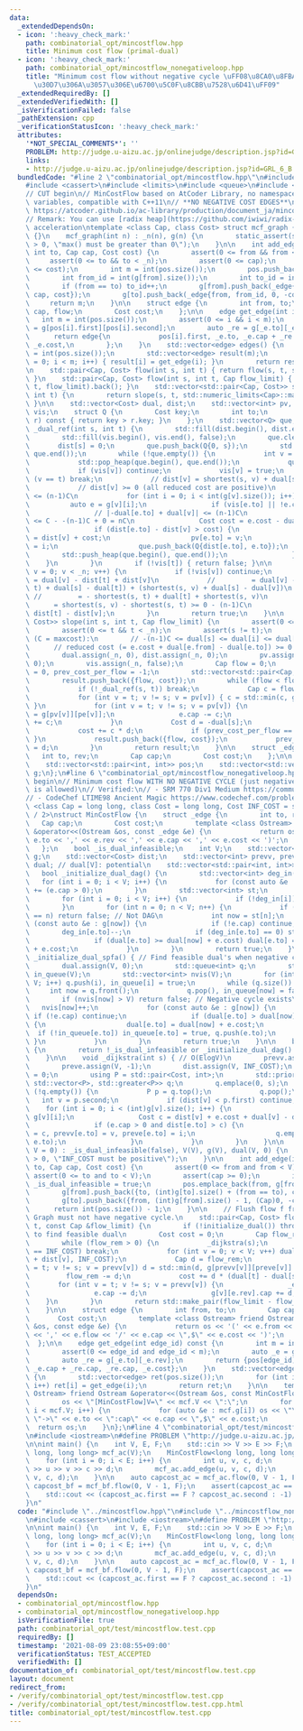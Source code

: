 ```yaml
---
data:
  _extendedDependsOn:
  - icon: ':heavy_check_mark:'
    path: combinatorial_opt/mincostflow.hpp
    title: Minimum cost flow (primal-dual)
  - icon: ':heavy_check_mark:'
    path: combinatorial_opt/mincostflow_nonegativeloop.hpp
    title: "Minimum cost flow without negative cycle \uFF08\u8CA0\u8FBA\u30EB\u30FC\
      \u30D7\u306A\u3057\u306E\u6700\u5C0F\u8CBB\u7528\u6D41\uFF09"
  _extendedRequiredBy: []
  _extendedVerifiedWith: []
  _isVerificationFailed: false
  _pathExtension: cpp
  _verificationStatusIcon: ':heavy_check_mark:'
  attributes:
    '*NOT_SPECIAL_COMMENTS*': ''
    PROBLEM: http://judge.u-aizu.ac.jp/onlinejudge/description.jsp?id=GRL_6_B
    links:
    - http://judge.u-aizu.ac.jp/onlinejudge/description.jsp?id=GRL_6_B
  bundledCode: "#line 2 \"combinatorial_opt/mincostflow.hpp\"\n#include <algorithm>\n\
    #include <cassert>\n#include <limits>\n#include <queue>\n#include <vector>\n\n\
    // CUT begin\n// MinCostFlow based on AtCoder Library, no namespace, no private\
    \ variables, compatible with C++11\n// **NO NEGATIVE COST EDGES**\n// Reference:\
    \ https://atcoder.github.io/ac-library/production/document_ja/mincostflow.html\n\
    // Remark: You can use [radix heap](https://github.com/iwiwi/radix-heap) for Dijkstra\
    \ acceleration\ntemplate <class Cap, class Cost> struct mcf_graph {\n    mcf_graph()\
    \ {}\n    mcf_graph(int n) : _n(n), g(n) {\n        static_assert(std::numeric_limits<Cap>::max()\
    \ > 0, \"max() must be greater than 0\");\n    }\n\n    int add_edge(int from,\
    \ int to, Cap cap, Cost cost) {\n        assert(0 <= from && from < _n);\n   \
    \     assert(0 <= to && to < _n);\n        assert(0 <= cap);\n        assert(0\
    \ <= cost);\n        int m = int(pos.size());\n        pos.push_back({from, int(g[from].size())});\n\
    \        int from_id = int(g[from].size());\n        int to_id = int(g[to].size());\n\
    \        if (from == to) to_id++;\n        g[from].push_back(_edge{to, to_id,\
    \ cap, cost});\n        g[to].push_back(_edge{from, from_id, 0, -cost});\n   \
    \     return m;\n    }\n\n    struct edge {\n        int from, to;\n        Cap\
    \ cap, flow;\n        Cost cost;\n    };\n\n    edge get_edge(int i) {\n     \
    \   int m = int(pos.size());\n        assert(0 <= i && i < m);\n        auto _e\
    \ = g[pos[i].first][pos[i].second];\n        auto _re = g[_e.to][_e.rev];\n  \
    \      return edge{\n            pos[i].first, _e.to, _e.cap + _re.cap, _re.cap,\
    \ _e.cost,\n        };\n    }\n    std::vector<edge> edges() {\n        int m\
    \ = int(pos.size());\n        std::vector<edge> result(m);\n        for (int i\
    \ = 0; i < m; i++) { result[i] = get_edge(i); }\n        return result;\n    }\n\
    \n    std::pair<Cap, Cost> flow(int s, int t) { return flow(s, t, std::numeric_limits<Cap>::max());\
    \ }\n    std::pair<Cap, Cost> flow(int s, int t, Cap flow_limit) { return slope(s,\
    \ t, flow_limit).back(); }\n    std::vector<std::pair<Cap, Cost>> slope(int s,\
    \ int t) {\n        return slope(s, t, std::numeric_limits<Cap>::max());\n   \
    \ }\n\n    std::vector<Cost> dual, dist;\n    std::vector<int> pv, pe;\n    std::vector<bool>\
    \ vis;\n    struct Q {\n        Cost key;\n        int to;\n        bool operator<(Q\
    \ r) const { return key > r.key; }\n    };\n    std::vector<Q> que;\n    bool\
    \ _dual_ref(int s, int t) {\n        std::fill(dist.begin(), dist.end(), std::numeric_limits<Cost>::max());\n\
    \        std::fill(vis.begin(), vis.end(), false);\n        que.clear();\n\n \
    \       dist[s] = 0;\n        que.push_back(Q{0, s});\n        std::push_heap(que.begin(),\
    \ que.end());\n        while (!que.empty()) {\n            int v = que.front().to;\n\
    \            std::pop_heap(que.begin(), que.end());\n            que.pop_back();\n\
    \            if (vis[v]) continue;\n            vis[v] = true;\n            if\
    \ (v == t) break;\n            // dist[v] = shortest(s, v) + dual[s] - dual[v]\n\
    \            // dist[v] >= 0 (all reduced cost are positive)\n            // dist[v]\
    \ <= (n-1)C\n            for (int i = 0; i < int(g[v].size()); i++) {\n      \
    \          auto e = g[v][i];\n                if (vis[e.to] || !e.cap) continue;\n\
    \                // |-dual[e.to] + dual[v]| <= (n-1)C\n                // cost\
    \ <= C - -(n-1)C + 0 = nC\n                Cost cost = e.cost - dual[e.to] + dual[v];\n\
    \                if (dist[e.to] - dist[v] > cost) {\n                    dist[e.to]\
    \ = dist[v] + cost;\n                    pv[e.to] = v;\n                    pe[e.to]\
    \ = i;\n                    que.push_back(Q{dist[e.to], e.to});\n            \
    \        std::push_heap(que.begin(), que.end());\n                }\n        \
    \    }\n        }\n        if (!vis[t]) { return false; }\n\n        for (int\
    \ v = 0; v < _n; v++) {\n            if (!vis[v]) continue;\n            // dual[v]\
    \ = dual[v] - dist[t] + dist[v]\n            //         = dual[v] - (shortest(s,\
    \ t) + dual[s] - dual[t]) + (shortest(s, v) + dual[s] - dual[v])\n           \
    \ //         = - shortest(s, t) + dual[t] + shortest(s, v)\n            //   \
    \      = shortest(s, v) - shortest(s, t) >= 0 - (n-1)C\n            dual[v] -=\
    \ dist[t] - dist[v];\n        }\n        return true;\n    }\n\n    std::vector<std::pair<Cap,\
    \ Cost>> slope(int s, int t, Cap flow_limit) {\n        assert(0 <= s && s < _n);\n\
    \        assert(0 <= t && t < _n);\n        assert(s != t);\n        // variants\
    \ (C = maxcost):\n        // -(n-1)C <= dual[s] <= dual[i] <= dual[t] = 0\n  \
    \      // reduced cost (= e.cost + dual[e.from] - dual[e.to]) >= 0 for all edge\n\
    \        dual.assign(_n, 0), dist.assign(_n, 0);\n        pv.assign(_n, 0), pe.assign(_n,\
    \ 0);\n        vis.assign(_n, false);\n        Cap flow = 0;\n        Cost cost\
    \ = 0, prev_cost_per_flow = -1;\n        std::vector<std::pair<Cap, Cost>> result;\n\
    \        result.push_back({flow, cost});\n        while (flow < flow_limit) {\n\
    \            if (!_dual_ref(s, t)) break;\n            Cap c = flow_limit - flow;\n\
    \            for (int v = t; v != s; v = pv[v]) { c = std::min(c, g[pv[v]][pe[v]].cap);\
    \ }\n            for (int v = t; v != s; v = pv[v]) {\n                auto& e\
    \ = g[pv[v]][pe[v]];\n                e.cap -= c;\n                g[v][e.rev].cap\
    \ += c;\n            }\n            Cost d = -dual[s];\n            flow += c;\n\
    \            cost += c * d;\n            if (prev_cost_per_flow == d) { result.pop_back();\
    \ }\n            result.push_back({flow, cost});\n            prev_cost_per_flow\
    \ = d;\n        }\n        return result;\n    }\n\n    struct _edge {\n     \
    \   int to, rev;\n        Cap cap;\n        Cost cost;\n    };\n\n    int _n;\n\
    \    std::vector<std::pair<int, int>> pos;\n    std::vector<std::vector<_edge>>\
    \ g;\n};\n#line 6 \"combinatorial_opt/mincostflow_nonegativeloop.hpp\"\n\n// CUT\
    \ begin\n// Minimum cost flow WITH NO NEGATIVE CYCLE (just negative cost edge\
    \ is allowed)\n// Verified:\n// - SRM 770 Div1 Medium https://community.topcoder.com/stat?c=problem_statement&pm=15702\n\
    // - CodeChef LTIME98 Ancient Magic https://www.codechef.com/problems/ANCT\ntemplate\
    \ <class Cap = long long, class Cost = long long, Cost INF_COST = std::numeric_limits<Cost>::max()\
    \ / 2>\nstruct MinCostFlow {\n    struct _edge {\n        int to, rev;\n     \
    \   Cap cap;\n        Cost cost;\n        template <class Ostream> friend Ostream\
    \ &operator<<(Ostream &os, const _edge &e) {\n            return os << '(' <<\
    \ e.to << ',' << e.rev << ',' << e.cap << ',' << e.cost << ')';\n        }\n \
    \   };\n    bool _is_dual_infeasible;\n    int V;\n    std::vector<std::vector<_edge>>\
    \ g;\n    std::vector<Cost> dist;\n    std::vector<int> prevv, preve;\n    std::vector<Cost>\
    \ dual; // dual[V]: potential\n    std::vector<std::pair<int, int>> pos;\n\n \
    \   bool _initialize_dual_dag() {\n        std::vector<int> deg_in(V);\n     \
    \   for (int i = 0; i < V; i++) {\n            for (const auto &e : g[i]) deg_in[e.to]\
    \ += (e.cap > 0);\n        }\n        std::vector<int> st;\n        st.reserve(V);\n\
    \        for (int i = 0; i < V; i++) {\n            if (!deg_in[i]) st.push_back(i);\n\
    \        }\n        for (int n = 0; n < V; n++) {\n            if (int(st.size())\
    \ == n) return false; // Not DAG\n            int now = st[n];\n            for\
    \ (const auto &e : g[now]) {\n                if (!e.cap) continue;\n        \
    \        deg_in[e.to]--;\n                if (deg_in[e.to] == 0) st.push_back(e.to);\n\
    \                if (dual[e.to] >= dual[now] + e.cost) dual[e.to] = dual[now]\
    \ + e.cost;\n            }\n        }\n        return true;\n    }\n\n    bool\
    \ _initialize_dual_spfa() { // Find feasible dual's when negative cost edges exist\n\
    \        dual.assign(V, 0);\n        std::queue<int> q;\n        std::vector<int>\
    \ in_queue(V);\n        std::vector<int> nvis(V);\n        for (int i = 0; i <\
    \ V; i++) q.push(i), in_queue[i] = true;\n        while (q.size()) {\n       \
    \     int now = q.front();\n            q.pop(), in_queue[now] = false;\n    \
    \        if (nvis[now] > V) return false; // Negative cycle exists\n         \
    \   nvis[now]++;\n            for (const auto &e : g[now]) {\n               \
    \ if (!e.cap) continue;\n                if (dual[e.to] > dual[now] + e.cost)\
    \ {\n                    dual[e.to] = dual[now] + e.cost;\n                  \
    \  if (!in_queue[e.to]) in_queue[e.to] = true, q.push(e.to);\n               \
    \ }\n            }\n        }\n        return true;\n    }\n\n    bool initialize_dual()\
    \ {\n        return !_is_dual_infeasible or _initialize_dual_dag() or _initialize_dual_spfa();\n\
    \    }\n\n    void _dijkstra(int s) { // O(ElogV)\n        prevv.assign(V, -1);\n\
    \        preve.assign(V, -1);\n        dist.assign(V, INF_COST);\n        dist[s]\
    \ = 0;\n        using P = std::pair<Cost, int>;\n        std::priority_queue<P,\
    \ std::vector<P>, std::greater<P>> q;\n        q.emplace(0, s);\n        while\
    \ (!q.empty()) {\n            P p = q.top();\n            q.pop();\n         \
    \   int v = p.second;\n            if (dist[v] < p.first) continue;\n        \
    \    for (int i = 0; i < (int)g[v].size(); i++) {\n                _edge &e =\
    \ g[v][i];\n                Cost c = dist[v] + e.cost + dual[v] - dual[e.to];\n\
    \                if (e.cap > 0 and dist[e.to] > c) {\n                    dist[e.to]\
    \ = c, prevv[e.to] = v, preve[e.to] = i;\n                    q.emplace(dist[e.to],\
    \ e.to);\n                }\n            }\n        }\n    }\n\n    MinCostFlow(int\
    \ V = 0) : _is_dual_infeasible(false), V(V), g(V), dual(V, 0) {\n        static_assert(INF_COST\
    \ > 0, \"INF_COST must be positive\");\n    }\n\n    int add_edge(int from, int\
    \ to, Cap cap, Cost cost) {\n        assert(0 <= from and from < V);\n       \
    \ assert(0 <= to and to < V);\n        assert(cap >= 0);\n        if (cost < 0)\
    \ _is_dual_infeasible = true;\n        pos.emplace_back(from, g[from].size());\n\
    \        g[from].push_back({to, (int)g[to].size() + (from == to), cap, cost});\n\
    \        g[to].push_back({from, (int)g[from].size() - 1, (Cap)0, -cost});\n  \
    \      return int(pos.size()) - 1;\n    }\n\n    // Flush flow f from s to t.\
    \ Graph must not have negative cycle.\n    std::pair<Cap, Cost> flow(int s, int\
    \ t, const Cap &flow_limit) {\n        if (!initialize_dual()) throw; // Fail\
    \ to find feasible dual\n        Cost cost = 0;\n        Cap flow_rem = flow_limit;\n\
    \        while (flow_rem > 0) {\n            _dijkstra(s);\n            if (dist[t]\
    \ == INF_COST) break;\n            for (int v = 0; v < V; v++) dual[v] = std::min(dual[v]\
    \ + dist[v], INF_COST);\n            Cap d = flow_rem;\n            for (int v\
    \ = t; v != s; v = prevv[v]) d = std::min(d, g[prevv[v]][preve[v]].cap);\n   \
    \         flow_rem -= d;\n            cost += d * (dual[t] - dual[s]);\n     \
    \       for (int v = t; v != s; v = prevv[v]) {\n                _edge &e = g[prevv[v]][preve[v]];\n\
    \                e.cap -= d;\n                g[v][e.rev].cap += d;\n        \
    \    }\n        }\n        return std::make_pair(flow_limit - flow_rem, cost);\n\
    \    }\n\n    struct edge {\n        int from, to;\n        Cap cap, flow;\n \
    \       Cost cost;\n        template <class Ostream> friend Ostream &operator<<(Ostream\
    \ &os, const edge &e) {\n            return os << '(' << e.from << \"->\" << e.to\
    \ << ',' << e.flow << '/' << e.cap << \",$\" << e.cost << ')';\n        }\n  \
    \  };\n\n    edge get_edge(int edge_id) const {\n        int m = int(pos.size());\n\
    \        assert(0 <= edge_id and edge_id < m);\n        auto _e = g[pos[edge_id].first][pos[edge_id].second];\n\
    \        auto _re = g[_e.to][_e.rev];\n        return {pos[edge_id].first, _e.to,\
    \ _e.cap + _re.cap, _re.cap, _e.cost};\n    }\n    std::vector<edge> edges() const\
    \ {\n        std::vector<edge> ret(pos.size());\n        for (int i = 0; i < int(pos.size());\
    \ i++) ret[i] = get_edge(i);\n        return ret;\n    }\n\n    template <class\
    \ Ostream> friend Ostream &operator<<(Ostream &os, const MinCostFlow &mcf) {\n\
    \        os << \"[MinCostFlow]V=\" << mcf.V << \":\";\n        for (int i = 0;\
    \ i < mcf.V; i++) {\n            for (auto &e : mcf.g[i]) os << \"\\n\" << i <<\
    \ \"->\" << e.to << \":cap\" << e.cap << \",$\" << e.cost;\n        }\n      \
    \  return os;\n    }\n};\n#line 4 \"combinatorial_opt/test/mincostflow.test.cpp\"\
    \n#include <iostream>\n#define PROBLEM \"http://judge.u-aizu.ac.jp/onlinejudge/description.jsp?id=GRL_6_B\"\
    \n\nint main() {\n    int V, E, F;\n    std::cin >> V >> E >> F;\n    mcf_graph<long\
    \ long, long long> mcf_ac(V);\n    MinCostFlow<long long, long long> mcf_bf(V);\n\
    \    for (int i = 0; i < E; i++) {\n        int u, v, c, d;\n        std::cin\
    \ >> u >> v >> c >> d;\n        mcf_ac.add_edge(u, v, c, d);\n        mcf_bf.add_edge(u,\
    \ v, c, d);\n    }\n\n    auto capcost_ac = mcf_ac.flow(0, V - 1, F);\n    auto\
    \ capcost_bf = mcf_bf.flow(0, V - 1, F);\n    assert(capcost_ac == capcost_bf);\n\
    \    std::cout << (capcost_ac.first == F ? capcost_ac.second : -1) << '\\n';\n\
    }\n"
  code: "#include \"../mincostflow.hpp\"\n#include \"../mincostflow_nonegativeloop.hpp\"\
    \n#include <cassert>\n#include <iostream>\n#define PROBLEM \"http://judge.u-aizu.ac.jp/onlinejudge/description.jsp?id=GRL_6_B\"\
    \n\nint main() {\n    int V, E, F;\n    std::cin >> V >> E >> F;\n    mcf_graph<long\
    \ long, long long> mcf_ac(V);\n    MinCostFlow<long long, long long> mcf_bf(V);\n\
    \    for (int i = 0; i < E; i++) {\n        int u, v, c, d;\n        std::cin\
    \ >> u >> v >> c >> d;\n        mcf_ac.add_edge(u, v, c, d);\n        mcf_bf.add_edge(u,\
    \ v, c, d);\n    }\n\n    auto capcost_ac = mcf_ac.flow(0, V - 1, F);\n    auto\
    \ capcost_bf = mcf_bf.flow(0, V - 1, F);\n    assert(capcost_ac == capcost_bf);\n\
    \    std::cout << (capcost_ac.first == F ? capcost_ac.second : -1) << '\\n';\n\
    }\n"
  dependsOn:
  - combinatorial_opt/mincostflow.hpp
  - combinatorial_opt/mincostflow_nonegativeloop.hpp
  isVerificationFile: true
  path: combinatorial_opt/test/mincostflow.test.cpp
  requiredBy: []
  timestamp: '2021-08-09 23:08:55+09:00'
  verificationStatus: TEST_ACCEPTED
  verifiedWith: []
documentation_of: combinatorial_opt/test/mincostflow.test.cpp
layout: document
redirect_from:
- /verify/combinatorial_opt/test/mincostflow.test.cpp
- /verify/combinatorial_opt/test/mincostflow.test.cpp.html
title: combinatorial_opt/test/mincostflow.test.cpp
---
```

